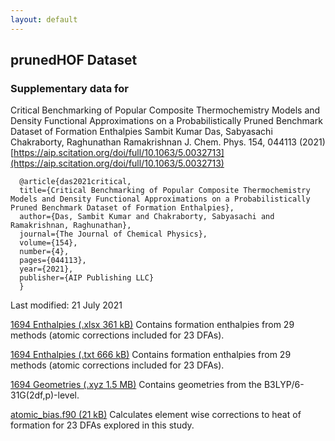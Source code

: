 ```yaml
---
layout: default
---
```


## prunedHOF Dataset

 
### Supplementary data for

Critical Benchmarking of Popular Composite Thermochemistry Models and Density Functional Approximations on a Probabilistically Pruned Benchmark Dataset of Formation Enthalpies
Sambit Kumar Das, Sabyasachi Chakraborty, Raghunathan Ramakrishnan 
J. Chem. Phys. 154, 044113 (2021) 
[https://aip.scitation.org/doi/full/10.1063/5.0032713](https://aip.scitation.org/doi/full/10.1063/5.0032713)

```
  @article{das2021critical,
  title={Critical Benchmarking of Popular Composite Thermochemistry Models and Density Functional Approximations on a Probabilistically Pruned Benchmark Dataset of Formation Enthalpies},
  author={Das, Sambit Kumar and Chakraborty, Sabyasachi and Ramakrishnan, Raghunathan},
  journal={The Journal of Chemical Physics},
  volume={154},
  number={4},
  pages={044113},
  year={2021},
  publisher={AIP Publishing LLC}
  }
```

Last modified: 21 July 2021

[1694 Enthalpies (.xlsx 361 kB)](data/SI_review_23_12_2020.xlsx) Contains formation enthalpies from 29 methods (atomic corrections included for 23 DFAs).

[1694 Enthalpies (.txt 666 kB)](data/SI_review_23_12_2020.txt) Contains formation enthalpies from 29 methods (atomic corrections included for 23 DFAs).

[1694 Geometries (.xyz 1.5 MB)](data/1694prunedHOF_geom_01.xyz) Contains geometries from the B3LYP/6-31G(2df,p)-level.

[atomic_bias.f90 (21 kB)](data/atomic_bias.f90) Calculates element wise corrections to heat of formation for 23 DFAs explored in this study.
